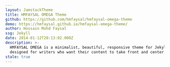 ```yaml
---
layout: JamstackTheme
title: HMFAYSAL OMEGA Theme
github: https://github.com/hmfaysal/hmfaysal-omega-theme
demo: https://hmfaysal.github.io/hmfaysal-omega-theme/
author: Hossain Mohd Faysal
ssg: Jekyll
date: 2014-01-12T20:13:02.000Z
description: >-
  HMFAYSAL OMEGA is a minimalist, beautiful, responsive theme for Jekyll
  designed for writers who want their content to take front and center.
stale: true
---
```

